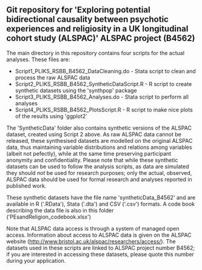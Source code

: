 ## Git repository for 'Exploring potential bidirectional causality between psychotic experiences and religiosity in a UK longitudinal cohort study (ALSPAC)' ALSPAC project (B4562)

The main directory in this repository contains four scripts for the actual analyses. These files are:
 - Script1_PLIKS_RSBB_B4562_DataCleaning.do - Stata script to clean and process the raw ALSPAC data
 - Script2_PLIKS_RSBB_B4562_SyntheticDataScript.R - R script to create synthetic datasets using the 'synthpop' package
 - Script3_PLIKS_RSBB_B4562_Analyses.do - Stata script to perform all analyses
 - Script4_PLIKS_RSBB_B4562_PlotsScript.R - R script to make nice plots of the results using 'ggplot2'
 
 
The 'SyntheticData' folder also contains synthetic versions of the ALSPAC dataset, created
using Script 2 above. As raw ALSPAC data cannot be released, these synthesised datasets are modelled on the original 
ALSPAC data, thus maintaining variable distributions and relations among variables (albeit not pefectly), while 
at the same time preserving participant anonymity and confidentiality. Please note that while these synthetic datasets 
can be used to follow the analysis scripts, as data are simulated they should *not* be used for research purposes; 
only the actual, observed, ALSPAC data should be used for formal research and analyses reported in published work.

These synthetic datasets have the file name 'syntheticData_B4562' and are available in R ('.RData'), Stata ('.dta') 
and CSV ('.csv') formats. A code book describing the data file is also in this folder ('PEsandReligion_codebook.xlsx')


Note that ALSPAC data access is through a system of managed open access. Information about access to ALSPAC data is 
given on the ALSPAC website (http://www.bristol.ac.uk/alspac/researchers/access/). The datasets used in these
scripts are linked to ALSPAC project number B4562; if you are interested in accessing these datasets, please quote 
this number during your application.
